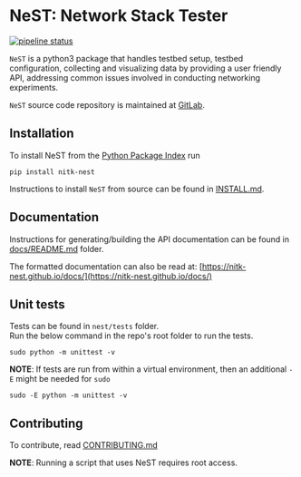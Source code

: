# NeST: Network Stack Tester

[![pipeline status](https://gitlab.com/nitk-nest/nest/badges/master/pipeline.svg)](https://gitlab.com/nitk-nest/nest/-/commits/master)

`NeST` is a python3 package that handles testbed setup, testbed configuration,
collecting and visualizing data by providing a user friendly API, addressing
common issues involved in conducting networking experiments.

`NeST` source code repository is maintained at [GitLab](https://gitlab.com/nitk-nest/nest).

## Installation
To install NeST from the [Python Package Index](https://pypi.org/project/nitk-nest) run
```
pip install nitk-nest
```
Instructions to install `NeST` from source can be found in
[INSTALL.md](https://gitlab.com/nitk-nest/nest/-/blob/master/INSTALL.md).

## Documentation
Instructions for generating/building the API documentation can be found in
[docs/README.md](https://gitlab.com/nitk-nest/nest/-/blob/master/docs/README.md) folder.

The formatted documentation can also be read at:
[https://nitk-nest.github.io/docs/](https://nitk-nest.github.io/docs/)

## Unit tests
Tests can be found in `nest/tests` folder.\
Run the below command in the repo's root folder to run the tests.
```
sudo python -m unittest -v
```

**NOTE**: If tests are run from within a virtual environment, then an additional
`-E` might be needed for `sudo`
```
sudo -E python -m unittest -v
```

## Contributing

To contribute, read [CONTRIBUTING.md](https://gitlab.com/nitk-nest/nest/-/blob/master/CONTRIBUTING.md)

**NOTE**: Running a script that uses NeST requires root access.
